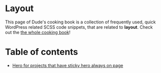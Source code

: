# Layout

This page of Dude's cooking book is a collection of frequently used, quick WordPress related SCSS code snippets, that are related to **layout**. Check out the [the whole cooking book](../README.md)!

# Table of contents

- [Hero for projects that have sticky hero always on page](_hero.scss)
